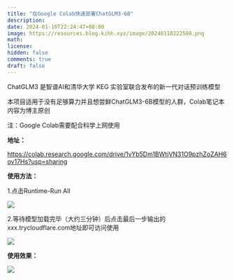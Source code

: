 ```yaml
---
title: "在Google Colab快速部署ChatGLM3-6B"
description: 
date: 2024-01-16T22:24:47+08:00
image: https://resources.blog.kihh.xyz/image/20240118222508.png
math: 
license: 
hidden: false
comments: true
draft: false
---
```


ChatGLM3 是智谱AI和清华大学 KEG 实验室联合发布的新一代对话预训练模型

本项目适用于没有足够算力并且想尝鲜ChatGLM3-6B模型的人群，Colab笔记本内容为博主原创

注：Google Colab需要配合科学上网使用

**地址：**

https://colab.research.google.com/drive/1vYb5Dm1BWtjVN31O9pzhZoZAH6ov17Hs?usp=sharing

**使用方法：**

1.点击Runtime-Run All

![](https://resources.blog.kihh.xyz/image/20240116223415.png)

2.等待模型加载完毕（大约三分钟）后点击最后一步输出的xxx.trycloudflare.com地址即可访问使用

![](https://resources.blog.kihh.xyz/image/20240116224535.png)

**使用效果：**

![](https://resources.blog.kihh.xyz/image/20240116230149.png)